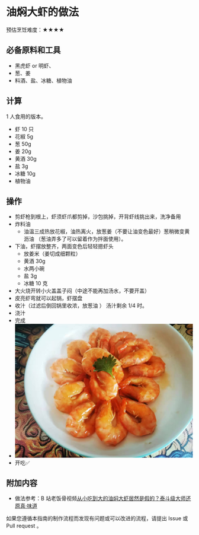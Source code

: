 # 油焖大虾的做法

预估烹饪难度：★★★★

## 必备原料和工具

- 黑虎虾 or 明虾、
- 葱、姜
- 料酒、盐、冰糖、植物油

## 计算

 1 人食用的版本。

- 虾 10 只
- 花椒 5g
- 葱 50g
- 姜 20g
- 黄酒 30g
- 盐 3g
- 冰糖 10g
- 植物油

## 操作

- 剪虾枪到根上，虾须虾爪都剪掉，沙包挑掉，开背虾线挑出来，洗净备用
- 炸料油
  - 油温三成热放花椒，油热离火，放葱姜（不要让油变色最好）葱稍微变黄沥油 （葱油弄多了可以留着作为拌面使用）。
- 下油，虾摆放整齐，两面变色后轻轻摁虾头
  - 放姜米（姜切成细颗粒）
  - 黄酒 30g
  - 水两小碗
  - 盐 3g
  - 冰糖 10 克
- 大火烧开转小火盖盖子闷（中途不能再加汤水，不要开盖）
- 皮亮虾弯就可以起锅，虾摆盘
- 收汁（过滤后倒回锅里收浓，放葱油 ） 汤汁剩余 1/4 时。
- 浇汁
- 完成
- ![成品](./油焖大虾.jpg)
- 开吃✅

## 附加内容

- 做法参考：B 站老饭骨视频[从小吃到大的油焖大虾居然是假的？泰斗级大师还原真·味道](https://www.bilibili.com/video/BV17f4y1W7z9)

如果您遵循本指南的制作流程而发现有问题或可以改进的流程，请提出 Issue 或 Pull request 。
